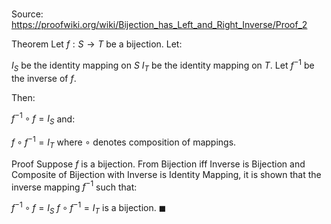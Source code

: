 # 

Source: https://proofwiki.org/wiki/Bijection_has_Left_and_Right_Inverse/Proof_2

Theorem
Let $f: S \to T$ be a bijection.
Let:

$I_S$ be the identity mapping on $S$
$I_T$ be the identity mapping on $T$.
Let $f^{-1}$ be the inverse of $f$.

Then:

$f^{-1} \circ f = I_S$
and:

$f \circ f^{-1} = I_T$
where $\circ$ denotes composition of mappings.


Proof
Suppose $f$ is a bijection.
From Bijection iff Inverse is Bijection and Composite of Bijection with Inverse is Identity Mapping, it is shown that the inverse mapping $f^{-1}$ such that:

$f^{-1} \circ f = I_S$
$f \circ f^{-1} = I_T$
is a bijection.
$\blacksquare$





